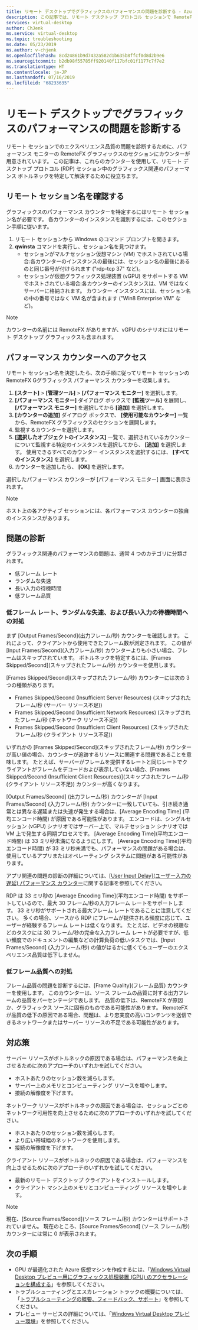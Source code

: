 ```yaml
---
title: リモート デスクトップでグラフィックスのパフォーマンスの問題を診断する - Azure
description: この記事では、リモート デスクトップ プロトコル セッションで RemoteFX グラフィックス カウンターを使用して、Windows Virtual Desktop のグラフィックスに関するパフォーマンスの問題を診断する方法について説明します。
services: virtual-desktop
author: ChJenk
ms.service: virtual-desktop
ms.topic: troubleshooting
ms.date: 05/23/2019
ms.author: v-chjenk
ms.openlocfilehash: 8cd24861b9d7432a582d1b635b8ffcf0d8d2b9e6
ms.sourcegitcommit: b2db98f55785ff920140f117bfc01f1177c7f7e2
ms.translationtype: HT
ms.contentlocale: ja-JP
ms.lasthandoff: 07/16/2019
ms.locfileid: "68233635"
---
```

# <a name="diagnose-graphics-performance-issues-in-remote-desktop"></a>リモート デスクトップでグラフィックスのパフォーマンスの問題を診断する

リモート セッションでのエクスペリエンス品質の問題を診断するために、パフォーマンス モニターの RemoteFX グラフィックスのセクションにカウンターが用意されています。 この記事は、これらのカウンターを使用して、リモート デスクトップ プロトコル (RDP) セッション中のグラフィックス関連のパフォーマンス ボトルネックを特定して解決するために役立ちます。

## <a name="find-your-remote-session-name"></a>リモート セッション名を確認する

グラフィックスのパフォーマンス カウンターを特定するにはリモート セッション名が必要です。 各カウンターのインスタンスを識別するには、このセクション手順に従います。

1. リモート セッションから Windows のコマンド プロンプトを開きます。
2. **qwinsta** コマンドを実行し、セッション名を見つけます。
    - セッションがマルチセッション仮想マシン (VM) でホストされている場合:各カウンターのインスタンスの最後には、セッション名の最後にあるのと同じ番号が付けられます ("rdp-tcp 37" など)。
    - セッションが仮想グラフィックス処理装置 (vGPU) をサポートする VM でホストされている場合:各カウンターのインスタンスは、VM ではなくサーバーに格納されます。 カウンター インスタンスには、セッション名の中の番号ではなく VM 名が含まれます ("Win8 Enterprise VM" など)。

>[!NOTE]
> カウンターの名前には RemoteFX がありますが、vGPU のシナリオにはリモート デスクトップ グラフィックスも含まれます。

## <a name="access-performance-counters"></a>パフォーマンス カウンターへのアクセス

リモート セッション名を決定したら、次の手順に従ってリモート セッションの RemoteFX Gグラフィックス パフォーマンス カウンターを収集します。

1. **[スタート]**  >  **[管理ツール]**  >  **[パフォーマンス モニター]** を選択します。
2. **[パフォーマンス モニター]** ダイアログ ボックスで **[監視ツール]** を展開し、 **[パフォーマンス モニター]** を選択してから **[追加]** を選択します。
3. **[カウンターの追加]** ダイアログ ボックスで、 **[使用可能なカウンター]** 一覧から、RemoteFX グラフィックスのセクションを展開します。
4. 監視するカウンターを選択します。
5. **[選択したオブジェクトのインスタンス]** 一覧で、選択されているカウンターについて監視する特定のインスタンスを選択してから、 **[追加]** を選択します。 使用できるすべてのカウンター インスタンスを選択するには、 **[すべてのインスタンス]** を選択します。
6. カウンターを追加したら、 **[OK]** を選択します。

選択したパフォーマンス カウンターが [パフォーマンス モニター] 画面に表示されます。

>[!NOTE]
>ホスト上の各アクティブ セッションには、各パフォーマンス カウンターの独自のインスタンスがあります。

## <a name="diagnose-issues"></a>問題の診断

グラフィックス関連のパフォーマンスの問題は、通常 4 つのカテゴリに分類されます。

- 低フレーム レート
- ランダムな失速
- 長い入力の待機時間
- 低フレーム品質

### <a name="addressing-low-frame-rate-random-stalls-and-high-input-latency"></a>低フレーム レート、ランダムな失速、および長い入力の待機時間への対処

まず [Output Frames/Second]\(出力フレーム/秒\) カウンターを確認します。 これによって、クライアントから使用できたフレーム数が測定されます。 この値が [Input Frames/Second]\(入力フレーム/秒\) カウンターよりも小さい場合、フレームはスキップされています。 ボトルネックを特定するには、[Frames Skipped/Second]\(スキップされたフレーム/秒\) カウンターを使用します。

[Frames Skipped/Second]\(スキップされたフレーム/秒\) カウンターには次の 3 つの種類があります。

- Frames Skipped/Second (Insufficient Server Resources) (スキップされたフレーム/秒 (サーバー リソース不足))
- Frames Skipped/Second (Insufficient Network Resources) (スキップされたフレーム/秒 (ネットワーク リソース不足))
- Frames Skipped/Second (Insufficient Client Resources) (スキップされたフレーム/秒 (クライアント リソース不足))

いずれかの [Frames Skipped/Second]\(スキップされたフレーム/秒\) カウンターが高い値の場合、カウンターが追跡するリソースに関連する問題であることを意味します。 たとえば、サーバーがフレームを提供するレートと同じレートでクライアントがフレームをデコードおよび表示していない場合、[Frames Skipped/Second (Insufficient Client Resources)]\(スキップされたフレーム/秒 (クライアント リソース不足)\) カウンターが高くなります。

[Output Frames/Second] (出力フレーム/秒) カウンターが [Input Frames/Second] (入力フレーム/秒) カウンターに一致していても、引き続き通常とは異なる遅延または失速が発生する場合は、[Average Encoding Time] (平均エンコード時間) が原因である可能性があります。 エンコードは、シングルセッション (vGPU) シナリオではサーバー上で、マルチセッション シナリオでは VM 上で発生する同期プロセスです。 [Average Encoding Time]\(平均エンコード時間\) は 33 ミリ秒未満になるようにします。 [Average Encoding Time]\(平均エンコード時間\) が 33 ミリ秒未満でも、パフォーマンスの問題がある場合は、使用しているアプリまたはオペレーティング システムに問題がある可能性があります。

アプリ関連の問題の診断の詳細については、[[User Input Delay]\(ユーザー入力の遅延\) パフォーマンス カウンター](https://docs.microsoft.com/windows-server/remote/remote-desktop-services/rds-rdsh-performance-counters)に関する記事を参照してください。

RDP は 33 ミリ秒の [Average Encoding Time]\(平均エンコード時間\) をサポートしているので、最大 30 フレーム/秒の入力フレーム レートをサポートします。 33 ミリ秒がサポートされる最大フレーム レートであることに注意してください。 多くの場合、ソースから RDP にフレームが提供される頻度に応じて、ユーザーが経験するフレーム レートは低くなります。 たとえば、ビデオの視聴などのタスクには 30 フレーム/秒の完全な入力フレーム レートが必要ですが、低い頻度でのドキュメントの編集などの計算負荷の低いタスクでは、[Input Frames/Second] (入力フレーム/秒) の値がはるかに低くてもユーザーのエクスペリエンス品質は低下しません。

### <a name="addressing-poor-frame-quality"></a>低フレーム品質への対処

フレーム品質の問題を診断するには、[Frame Quality]\(フレーム品質\) カウンターを使用します。 このカウンターは、ソース フレームの品質に対する出力フレームの品質をパーセンテージで表します。 品質の低下は、RemoteFX が原因か、グラフィックス ソースに固有のものである可能性があります。 RemoteFX が品質の低下の原因である場合、問題は、より忠実度の高いコンテンツを送信できるネットワークまたはサーバー リソースの不足である可能性があります。

## <a name="mitigation"></a>対応策

サーバー リソースがボトルネックの原因である場合は、パフォーマンスを向上させるために次のアプローチのいずれかを試してください。

- ホストあたりのセッション数を減らします。
- サーバー上のメモリとコンピューティング リソースを増やします。
- 接続の解像度を下げます。

ネットワーク リソースがボトルネックの原因である場合は、セッションごとのネットワーク可用性を向上させるために次のアプローチのいずれかを試してください。

- ホストあたりのセッション数を減らします。
- より広い帯域幅のネットワークを使用します。
- 接続の解像度を下げます。

クライアント リソースがボトルネックの原因である場合は、パフォーマンスを向上させるために次のアプローチのいずれかを試してください。

- 最新のリモート デスクトップ クライアントをインストールします。
- クライアント マシン上のメモリとコンピューティング リソースを増やします。

> [!NOTE]
> 現在、[Source Frames/Second]\(ソース フレーム/秒\) カウンターはサポートされていません。 現在のところ、[Source Frames/Second] (ソース フレーム/秒) カウンターには常に 0 が表示されます。

## <a name="next-steps"></a>次の手順

- GPU が最適化された Azure 仮想マシンを作成するには、「[Windows Virtual Desktop プレビュー用にグラフィックス処理装置 (GPU) のアクセラレーションを構成する](https://docs.microsoft.com/azure/virtual-desktop/configure-vm-gpu)」を参照してください。
- トラブルシューティングとエスカレーション トラックの概要については、「[トラブルシューティングの概要、フィードバック、サポート](https://docs.microsoft.com/azure/virtual-desktop/troubleshoot-set-up-overview)」を参照してください。
- プレビュー サービスの詳細については、「[Windows Virtual Desktop プレビュー環境](https://docs.microsoft.com/azure/virtual-desktop/environment-setup)」を参照してください。
